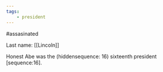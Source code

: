 ```yaml
---
tags:
    - president
---
```


#assasinated

Last name: [[Lincoln]]

Honest Abe was the (hiddensequence: 16) sixteenth president [sequence:16].
